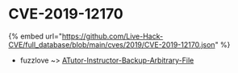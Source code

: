 # CVE-2019-12170
{% embed url="https://github.com/Live-Hack-CVE/full_database/blob/main/cves/2019/CVE-2019-12170.json" %}

* fuzzlove ~> [ATutor-Instructor-Backup-Arbitrary-File](https://www.alice-snow.ru/2019/database/cve-2019-12170/atutor-instructor-backup-arbitrary-file-fuzzlove)